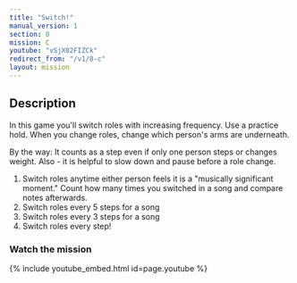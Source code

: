 ```yaml
---
title: "Switch!"
manual_version: 1
section: 8
mission: C
youtube: "vSjX02FIZCk"
redirect_from: "/v1/8-c"
layout: mission
---
```


## Description

In this game you'll switch roles with increasing frequency. Use a practice hold. When you change roles, change which person's arms are underneath. 

By the way: It counts as a step even if only one person steps or changes weight. Also - it is helpful to slow down and pause before a role change. 

1. Switch roles anytime either person feels it is a "musically significant moment." Count how many times you switched in a song and compare notes afterwards. 
2. Switch roles every 5 steps for a song
3. Switch roles every 3 steps for a song
4. Switch roles every step! 

### Watch the mission

{% include youtube_embed.html id=page.youtube %}
